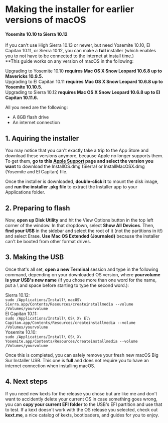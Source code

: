 # Making the installer for earlier versions of macOS
#### Yosemite 10.10 to Sierra 10.12

If you can't use High Sierra 10.13 or newer, but need Yosemite 10.10, El Capitan 10.11, or Sierra 10.12, you can make a **full** installer (which enables you to not have to be connected to the internet at install time.)  
**This guide works on any version of macOS in the following:

Upgrading to Yosemite 10.10 **requires Mac OS X Snow Leopard 10.6.8 up to Mavericks 10.9.5.**   
Upgrading to El Capitan 10.11 **requires Mac OS X Snow Leopard 10.6.8 up to Yosemite 10.10.5.**  
Upgrading to Sierra 10.12 **requires Mac OS X Snow Leopard 10.6.8 up to El Capitan 10.11.6.**  

All you need are the following:

* A 8GB flash drive
* An internet connection

## 1. Aquiring the installer

You may notice that you can't exactly take a trip to the App Store and download these versions anymore, because Apple no longer supports them. To get them, **go to this <a href="https://support.apple.com/en-us/HT211683">Apple Support</a> page and select the version you want** to download the InstallOS.dmg (Sierra) or InstallMacOSX.dmg (Yosemite and El Capitan) file.

Once the installer is downloaded, **double-click it** to mount the disk image, and **run the installer .pkg file** to extract the Installer app to your Applications folder.

## 2. Preparing to flash

Now, **open up Disk Utility** and hit the View Options button in the top left corner of the window. In that dropdown, select **Show All Devices**. Then, **find your USB** in the sidebar and select the root of it (not the partitions in it!) and select Erase. **Use Mac OS Extended (Journaled)** because the installer can't be booted from other format drives.

## 3. Making the USB


Once that's all set, **open a new Terminal** session and type in the following command, depending on your downloaded OS version, where **yourvolume is your USB's new name** (if you chose more than one word for the name, put a \ and space before starting to type the second word.):

Sierra 10.12:  
`sudo /Applications/Install\ macOS\ Sierra.app/Contents/Resources/createinstallmedia --volume /Volumes/yourvolume`  
El Capitan 10.11:  
`sudo /Applications/Install\ OS\ X\ El\ Capitan.app/Contents/Resources/createinstallmedia --volume /Volumes/yourvolume`  
Yosemite 10.10:  
`sudo /Applications/Install\ OS\ X\ Yosemite.app/Contents/Resources/createinstallmedia --volume /Volumes/yourvolume`  

Once this is completed, you can safely remove your fresh new macOS Big Sur Installer USB. This one is **full** and does not require you to have an internet connection when installing macOS.


## 4. Next steps

If you need new kexts for the release you chose but are like me and don't want to accidently delete your current OS in case something goes wrong, you can **copy your current EFI folder** to the USB's EFI partition and use that to test. If a kext doesn't work with the OS release you selected, check out **kext.me**, a nice catalog of kexts, bootloaders, and guides for you to enjoy.

